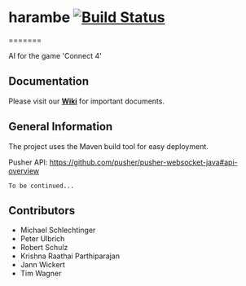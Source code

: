 # harambe [![Build Status](https://travis-ci.org/PeterUlb/harambe.svg?branch=master)](https://travis-ci.org/PeterUlb/harambe)

=======

AI for the game 'Connect 4'

## Documentation

Please visit our [**Wiki**](https://github.com/PeterUlb/harambe/wiki/1-High-Level-Overview) for important documents.


## General Information

The project uses the Maven build tool for easy deployment.

Pusher API: https://github.com/pusher/pusher-websocket-java#api-overview

`To be continued...`

## Contributors
* Michael Schlechtinger
* Peter Ulbrich
* Robert Schulz
* Krishna Raathai Parthiparajan
* Jann Wickert
* Tim Wagner
